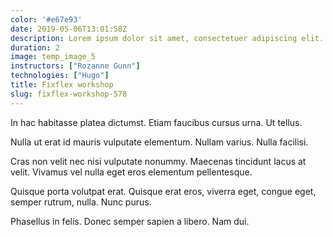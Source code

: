 ```yaml
---
color: '#e67e93'
date: 2019-05-06T13:01:58Z
description: Lorem ipsum dolor sit amet, consectetuer adipiscing elit. Proin interdum mauris non ligula pellentesque ultrices.
duration: 2
image: temp_image_5
instructors: ["Rozanne Gunn"]
technologies: ["Hugo"]
title: Fixflex workshop
slug: fixflex-workshop-578
---
```

In hac habitasse platea dictumst. Etiam faucibus cursus urna. Ut tellus.

Nulla ut erat id mauris vulputate elementum. Nullam varius. Nulla facilisi.

Cras non velit nec nisi vulputate nonummy. Maecenas tincidunt lacus at velit. Vivamus vel nulla eget eros elementum pellentesque.

Quisque porta volutpat erat. Quisque erat eros, viverra eget, congue eget, semper rutrum, nulla. Nunc purus.

Phasellus in felis. Donec semper sapien a libero. Nam dui.
